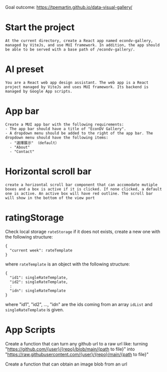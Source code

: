 Goal outcome: <https://tpemartin.github.io/data-visual-gallery/>

# Start the project

```
At the current directory, create a React app named econdv-gallery, managed by ViteJs, and use MUI framework. In addition, the app should be able to be served with a base path of /econdv-gallery/.
```

# AI preset


```
You are a React web app design assistant. The web app is a React project managed by ViteJs and uses MUI framework. Its backend is managed by Google App scripts.  
```

# App bar


```
Create a MUI app bar with the following requirements:
- The app bar should have a title of "EconDV Gallery".
- A dropdown menu should be added to the right of the app bar. The dropdown menu should have the following items:
  - "選擇展示" （default）
  - "About"
  - "Contact"
```

# Horizontal scroll bar

```
create a horizontal scroll bar component that can accomodate mutiple boxes and a box is active if it is clicked. If none clicked, a default one is active. An active box will have red outline. The scroll bar will show in the bottom of the view port
```

# ratingStorage

Check local storage `rateStorage` if it does not exists, create a new one with the following structure:
```
{
  "current week": rateTemplate
}
```
where `rateTemplate` is an object with the following structure:
```
{
  "id1": singleRateTemplate,
  "id2": singleRateTemplate,
  :
  "idn": singleRateTemplate
}
```
where "id1", "id2", ..., "idn" are the ids coming from an array `idList` and `singleRateTemplate` is given. 

# App Scripts

Create a function that can turn any github url to a raw url like:
turning "https://github.com/{user}/{repo}/blob/main/{path to file}" into "https://raw.githubusercontent.com/{user}/{repo}/main/{path to file}"

Create a function that can obtain an image blob from an url